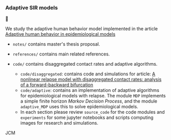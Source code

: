 ### Adaptive SIR models 
:bug:

We study the adaptive human behavior model implemented in the article [Adaptive human behavior in epidemiological models](https://www.pnas.org/doi/full/10.1073/pnas.1011250108#:~:text=Adaptive%20behavior%20implies%20disease%20transmission,once%20a%20disease%20has%20emerged.)

- `notes/` contains master's thesis proposal.
- `references/` contains main related references.
- `code/` contains disaggregated contact rates and adaptive algorithms.

    - `code/disaggregated`: contains code and simulations for article: [A nonlinear relapse model with disaggregated contact rates: analysis of a forward-backward bifurcation](https://arxiv.org/abs/2302.00161)
    - `code/adaptive`: contains an implementation of adaptive algorithms for epidemiological models with relapse. The module `MDP` implements a simple finite horizon *Markov Decision Process*, and the module `adaptive_MDP` uses this to solve epidemiological models.
    - In each section please review `source_code` for the code modules and `experiments` for some jupyter notebooks and scripts computing images for research and simulations.

JCM
